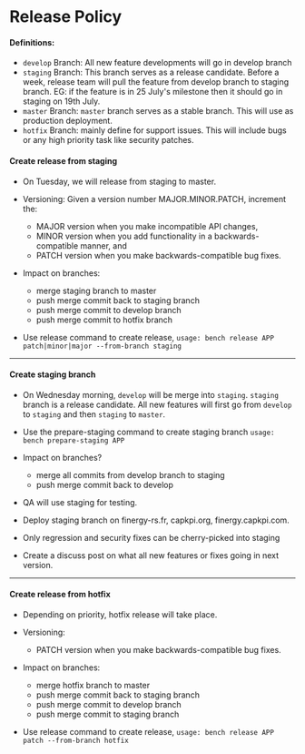 # Release Policy

#### Definitions:
 - `develop` Branch: All new feature developments will go in develop branch
 - `staging` Branch: This branch serves as a release candidate. Before a week, release team will pull the feature from develop branch to staging branch.
    EG: if the feature is in 25 July's milestone then it should go in staging on 19th July.
 - `master` Branch: `master` branch serves as a stable branch. This will use as production deployment.
 - `hotfix` Branch: mainly define for support issues. This will include bugs or any high priority task like security patches.

#### Create release from staging
- On Tuesday, we will release from staging to master.

- Versioning: Given a version number MAJOR.MINOR.PATCH, increment the:
  - MAJOR version when you make incompatible API changes,
  - MINOR version when you add functionality in a backwards-compatible manner, and
  - PATCH version when you make backwards-compatible bug fixes.

- Impact on branches:
  - merge staging branch to master
  - push merge commit back to staging branch
  - push merge commit to develop branch
  - push merge commit to hotfix branch

- Use release command to create release,
``` usage: bench release APP patch|minor|major --from-branch staging ```

---

#### Create staging branch

- On Wednesday morning, `develop` will be merge into `staging`. `staging` branch is a release candidate. All new features will first go from `develop` to `staging` and then `staging` to `master`.

- Use the prepare-staging command to create staging branch
```usage: bench prepare-staging APP```

- Impact on branches?
  - merge all commits from develop branch to staging
  - push merge commit back to develop

- QA will use staging for testing.

- Deploy staging branch on finergy-rs.fr, capkpi.org, finergy.capkpi.com. 

- Only regression and security fixes can be cherry-picked into staging

- Create a discuss post on what all new features or fixes going in next version.

---

#### Create release from hotfix
- Depending on priority, hotfix release will take place.

- Versioning:
  - PATCH version when you make backwards-compatible bug fixes.

- Impact on branches:
  - merge hotfix branch to master
  - push merge commit back to staging branch
  - push merge commit to develop branch
  - push merge commit to staging branch

- Use release command to create release,
``` usage: bench release APP patch --from-branch hotfix ```
